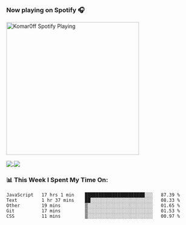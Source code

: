 ### Now playing on Spotify 🎧

[<img src="https://spotify-playing-puce.vercel.app/api/spotify" alt="Komar0ff Spotify Playing" width="350" />](https://open.spotify.com/user/s6zkxrrclsh72vtvdrqm8ttji)

<a href="https://github.com/Komar0ff/Komar0ff">
  <img align="center" src="https://github-readme-stats.vercel.app/api?username=Komar0ff&count_private=true&show_icons=true&line_height=27&count_private=true&theme=graywhite" />
</a>

<a href="https://github.com/Komar0ff?tab=repositories">
  <img align="center" src="https://github-readme-stats.vercel.app/api/top-langs/?username=Komar0ff&hide=css,html&theme=graywhite" />
</a>

### 📊 This Week I Spent My Time On:
<!--START_SECTION:waka-->
```text
JavaScript   17 hrs 1 min    ██████████████████████░░░   87.39 % 
Text         1 hr 37 mins    ██░░░░░░░░░░░░░░░░░░░░░░░   08.33 % 
Other        19 mins         ▒░░░░░░░░░░░░░░░░░░░░░░░░   01.65 % 
Git          17 mins         ▒░░░░░░░░░░░░░░░░░░░░░░░░   01.53 % 
CSS          11 mins         ▒░░░░░░░░░░░░░░░░░░░░░░░░   00.97 % 
```
<!--END_SECTION:waka-->
